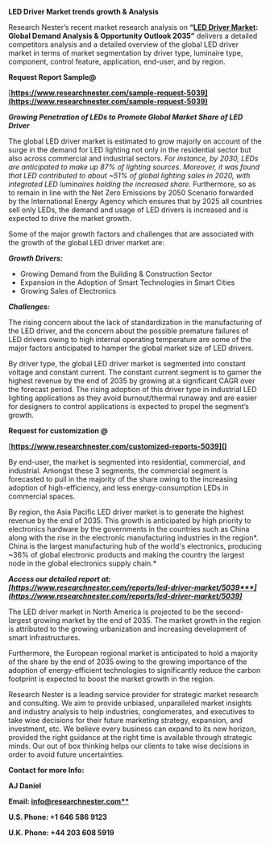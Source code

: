 ﻿<a name="_hlk135835180"></a>**LED Driver Market trends growth & Analysis**

Research Nester’s recent market research analysis on **“[LED Driver Market](https://www.researchnester.com/reports/led-driver-market/5039): Global Demand Analysis & Opportunity Outlook 2035”** delivers a detailed competitors analysis and a detailed overview of the global LED driver market in terms of market segmentation by <a name="_hlk136270922"></a>driver type, luminaire type, component, control feature, application, end-user, and by region. 

**Request Report Sample@** 

[**https://www.researchnester.com/sample-request-5039](https://www.researchnester.com/sample-request-5039)** 

***Growing Penetration of LEDs to Promote Global Market Share of LED Driver***

The global LED driver market is estimated to grow majorly on account of the surge in the demand for LED lighting not only in the residential sector but also across commercial and industrial sectors. *For instance, by 2030,* *LEDs are anticipated to make up 87% of lighting sources. Moreover,* *it was found that LED contributed to about ~51% of global lighting sales in 2020, with integrated LED luminaires holding the increased share.* Furthermore, so as to remain in line with the Net Zero Emissions by 2050 Scenario forwarded by the International Energy Agency which ensures that by 2025 all countries sell only LEDs, the demand and usage of LED drivers is increased and is expected to drive the market growth. 

Some of the major growth factors and challenges that are associated with the growth of the global LED driver market are:

***Growth Drivers:***

- Growing Demand from the Building & Construction Sector
- Expansion in the Adoption of Smart Technologies in Smart Cities
- Growing Sales of Electronics

***Challenges:***

The rising concern about the lack of standardization in the manufacturing of the LED driver, and <a name="_hlk136270830"></a>the <a name="_hlk136275343"></a>concern about the possible premature failures of LED drivers owing to high internal operating temperature are some of the major factors anticipated to hamper the global market size of LED drivers.

By driver type, the global LED driver market is segmented into constant voltage and constant current. The constant current segment is to garner the highest revenue by the end of 2035 by growing at a significant CAGR over the forecast period. The rising adoption of this driver type in industrial LED lighting applications as they avoid burnout/thermal runaway and are easier for designers to control applications is expected to propel the segment’s growth. 

<a name="_hlk165537103"></a>**Request for customization @**

[**https://www.researchnester.com/customized-reports-5039]()** 

By end-user, the market is segmented into residential, commercial, and industrial. Amongst these 3 segments, the commercial segment is forecasted to pull in the majority of the share owing to the increasing adoption of high-efficiency, and less energy-consumption LEDs in commercial spaces.

By region, the Asia Pacific LED driver market is to generate the highest revenue by the end of 2035. This growth is anticipated by high priority to electronics hardware by the governments in the countries such as China along with the rise in the electronic manufacturing industries in the region*. China is the largest manufacturing hub of the world's electronics, producing ~36% of global electronic products and making the country the largest node in the global electronics supply chain.*

***Access our detailed report at: [https://www.researchnester.com/reports/led-driver-market/5039***](https://www.researchnester.com/reports/led-driver-market/5039)***

The LED driver market in North America is projected to be the second-largest growing market by the end of 2035. The market growth in the region is attributed to the growing urbanization and increasing development of smart infrastructures.

Furthermore, the European regional market is anticipated to hold a majority of the share by the end of 2035 owing to the growing importance of the adoption of energy-efficient technologies to significantly reduce the carbon footprint is expected to boost the market growth in the region. 

Research Nester is a leading service provider for strategic market research and consulting. We aim to provide unbiased, unparalleled market insights and industry analysis to help industries, conglomerates, and executives to take wise decisions for their future marketing strategy, expansion, and investment, etc. We believe every business can expand to its new horizon, provided the right guidance at the right time is available through strategic minds. Our out of box thinking helps our clients to take wise decisions in order to avoid future uncertainties.

**Contact for more Info:**

**AJ Daniel**

**Email: [info@researchnester.com**](mailto:info@researchnester.com)**

**U.S. Phone: +1 646 586 9123** 

**U.K. Phone: +44 203 608 5919**




